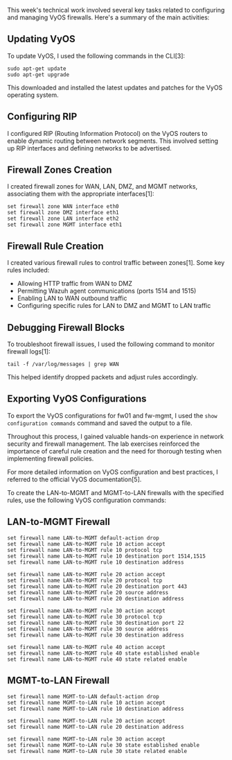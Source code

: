 This week's technical work involved several key tasks related to configuring and managing VyOS firewalls. Here's a summary of the main activities:

## Updating VyOS

To update VyOS, I used the following commands in the CLI[3]:

```
sudo apt-get update
sudo apt-get upgrade
```

This downloaded and installed the latest updates and patches for the VyOS operating system.

## Configuring RIP

I configured RIP (Routing Information Protocol) on the VyOS routers to enable dynamic routing between network segments. This involved setting up RIP interfaces and defining networks to be advertised.

## Firewall Zones Creation

I created firewall zones for WAN, LAN, DMZ, and MGMT networks, associating them with the appropriate interfaces[1]:

```
set firewall zone WAN interface eth0
set firewall zone DMZ interface eth1
set firewall zone LAN interface eth2
set firewall zone MGMT interface eth1
```

## Firewall Rule Creation

I created various firewall rules to control traffic between zones[1]. Some key rules included:

- Allowing HTTP traffic from WAN to DMZ
- Permitting Wazuh agent communications (ports 1514 and 1515)
- Enabling LAN to WAN outbound traffic
- Configuring specific rules for LAN to DMZ and MGMT to LAN traffic

## Debugging Firewall Blocks

To troubleshoot firewall issues, I used the following command to monitor firewall logs[1]:

```
tail -f /var/log/messages | grep WAN
```

This helped identify dropped packets and adjust rules accordingly.

## Exporting VyOS Configurations

To export the VyOS configurations for fw01 and fw-mgmt, I used the `show configuration commands` command and saved the output to a file.

Throughout this process, I gained valuable hands-on experience in network security and firewall management. The lab exercises reinforced the importance of careful rule creation and the need for thorough testing when implementing firewall policies.

For more detailed information on VyOS configuration and best practices, I referred to the official VyOS documentation[5].

To create the LAN-to-MGMT and MGMT-to-LAN firewalls with the specified rules, use the following VyOS configuration commands:

## LAN-to-MGMT Firewall

```
set firewall name LAN-to-MGMT default-action drop
set firewall name LAN-to-MGMT rule 10 action accept
set firewall name LAN-to-MGMT rule 10 protocol tcp
set firewall name LAN-to-MGMT rule 10 destination port 1514,1515
set firewall name LAN-to-MGMT rule 10 destination address 

set firewall name LAN-to-MGMT rule 20 action accept
set firewall name LAN-to-MGMT rule 20 protocol tcp
set firewall name LAN-to-MGMT rule 20 destination port 443
set firewall name LAN-to-MGMT rule 20 source address 
set firewall name LAN-to-MGMT rule 20 destination address 

set firewall name LAN-to-MGMT rule 30 action accept
set firewall name LAN-to-MGMT rule 30 protocol tcp
set firewall name LAN-to-MGMT rule 30 destination port 22
set firewall name LAN-to-MGMT rule 30 source address 
set firewall name LAN-to-MGMT rule 30 destination address 

set firewall name LAN-to-MGMT rule 40 action accept
set firewall name LAN-to-MGMT rule 40 state established enable
set firewall name LAN-to-MGMT rule 40 state related enable
```

## MGMT-to-LAN Firewall

```
set firewall name MGMT-to-LAN default-action drop
set firewall name MGMT-to-LAN rule 10 action accept
set firewall name MGMT-to-LAN rule 10 destination address 

set firewall name MGMT-to-LAN rule 20 action accept
set firewall name MGMT-to-LAN rule 20 destination address 

set firewall name MGMT-to-LAN rule 30 action accept
set firewall name MGMT-to-LAN rule 30 state established enable
set firewall name MGMT-to-LAN rule 30 state related enable
```
